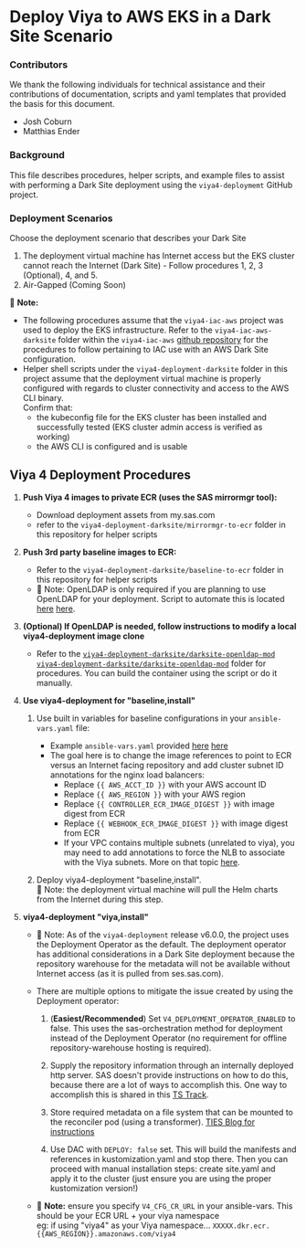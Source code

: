 # Deploy Viya to AWS EKS in a Dark Site Scenario

### Contributors

We thank the following individuals for technical assistance and their contributions of documentation, scripts and yaml templates that provided the basis for this document.
- Josh Coburn
- Matthias Ender

### Background

This file describes procedures, helper scripts, and example files to assist with performing a Dark Site deployment using the `viya4-deploymemt` GitHub project.  

### Deployment Scenarios

Choose the deployment scenario that describes your Dark Site

1. The deployment virtual machine has Internet access but the EKS cluster cannot reach the Internet (Dark Site) - Follow procedures 1, 2, 3 (Optional), 4, and 5.
2. Air-Gapped (Coming Soon)

:memo: **Note:**
- The following procedures assume that the `viya4-iac-aws` project was used to deploy the EKS infrastructure.  Refer to the `viya4-iac-aws-darksite` folder within the `viya4-iac-aws` [github repository](https://github.com/sassoftware/viya4-iac-aws) for the procedures to follow pertaining to IAC use with an AWS Dark Site configuration.
- Helper shell scripts under the `viya4-deployment-darksite` folder in this project assume that the deployment virtual machine is properly configured with regards to cluster connectivity and access to the AWS CLI binary.  
Confirm that:
    - the kubeconfig file for the EKS cluster has been installed and successfully tested (EKS cluster admin access is verified as working)
    - the AWS CLI is configured and is usable

## Viya 4 Deployment Procedures

1. **Push Viya 4 images to private ECR (uses the SAS mirrormgr tool):**
    - Download deployment assets from my.sas.com
    - refer to the `viya4-deployment-darksite/mirrormgr-to-ecr` folder in this repository for helper scripts

2. **Push 3rd party baseline images to ECR:**
    - Refer to the `viya4-deployment-darksite/baseline-to-ecr` folder in this repository for helper scripts
    - :memo: Note: OpenLDAP is only required if you are planning to use OpenLDAP for your deployment.  Script to automate this is located [here](https://github.com/sassoftware/viya4-deployment/blob/feat/iac-1117/viya4-deployment-darksite/baseline-to-ecr/openldap.sh) [here](https://github.com/sassoftware/viya4-deployment/blob/main/viya4-deployment-darksite/baseline-to-ecr/openldap.sh).

3. **(Optional) If OpenLDAP is needed, follow instructions to modify a local viya4-deployment image clone**
    - Refer to the [`viya4-deployment-darksite/darksite-openldap-mod`](https://github.com/sassoftware/viya4-deployment/blob/feat/iac-1117/viya4-aws-darksite/darksite-openldap-mod) [`viya4-deployment-darksite/darksite-openldap-mod`](https://github.com/sassoftware/viya4-deployment/blob/main/viya4-aws-darksite/darksite-openldap-mod) folder for procedures.  You can build the container using the script or do it manually.

4. **Use viya4-deployment for "baseline,install"**

   1. Use built in variables for baseline configurations in your `ansible-vars.yaml` file:
        - Example `ansible-vars.yaml` provided [here](https://github.com/sassoftware/viya4-deployment/blob/feat/iac-1117/viya4-deployment-darksite/deployment-machine-assets/software/ansible-vars-iac.yaml) [here](https://github.com/sassoftware/viya4-deployment/blob/main/viya4-deployment-darksite/deployment-machine-assets/software/ansible-vars-iac.yaml)
        - The goal here is to change the image references to point to ECR versus an Internet facing repository and add cluster subnet ID annotations for the nginx load balancers:
            - Replace `{{ AWS_ACCT_ID }}` with your AWS account ID
            - Replace `{{ AWS_REGION }}` with your AWS region
            - Replace `{{ CONTROLLER_ECR_IMAGE_DIGEST }}` with image digest from ECR
            - Replace `{{ WEBHOOK_ECR_IMAGE_DIGEST }}` with image digest from ECR
            - If your VPC contains multiple subnets (unrelated to viya), you may need to add annotations to force the NLB to associate with the Viya subnets. More on that topic [here](https://kubernetes-sigs.github.io/aws-load-balancer-controller/v2.2/deploy/subnet_discovery/).

   2. Deploy viya4-deployment "baseline,install".  
    :memo: Note: the deployment virtual machine will pull the Helm charts from the Internet during this step.

6. **viya4-deployment "viya,install"**
    - :memo: Note: As of the `viya4-deployment` release v6.0.0, the project uses the Deployment Operator as the default.  The deployment operator has additional considerations in a Dark Site deployment because the repository warehouse for the metadata will not be available without Internet access (as it is pulled from ses.sas.com).  
    
    - There are multiple options to mitigate the issue created by using the Deployment operator:

        1. (**Easiest/Recommended**) Set `V4_DEPLOYMENT_OPERATOR_ENABLED` to false.  This uses the sas-orchestration method for deployment instead of the Deployment Operator (no requirement for offline repository-warehouse hosting is required).

        2. Supply the repository information through an internally deployed http server.  SAS doesn't provide instructions on how to do this, because there are a lot of ways to accomplish this.  One way to accomplish this is shared in this [TS Track](https://sirius.na.sas.com/Sirius/GSTS/ShowTrack.aspx?trknum=7613552746).
        
        3. Store required metadata on a file system that can be mounted to the reconciler pod (using a transformer).  [TIES Blog for instructions](http://sww.sas.com/blogs/wp/technical-insights/8466/configuring-a-repository-warehouse-for-a-sas-viya-platform-deployment-at-a-dark-site/sukhda/2023/02/28)
        
        4. Use DAC with `DEPLOY: false` set.  This will build the manifests and references in kustomization.yaml and stop there.  Then you can proceed with manual installation steps: create site.yaml and apply it to the cluster (just ensure you are using the proper kustomization version!)
    
    - :memo: **Note:** ensure you specify `V4_CFG_CR_URL` in your ansible-vars.  This should be your ECR URL + your viya namespace  
    eg: if using "viya4" as your Viya namespace... `XXXXX.dkr.ecr.{{AWS_REGION}}.amazonaws.com/viya4`
